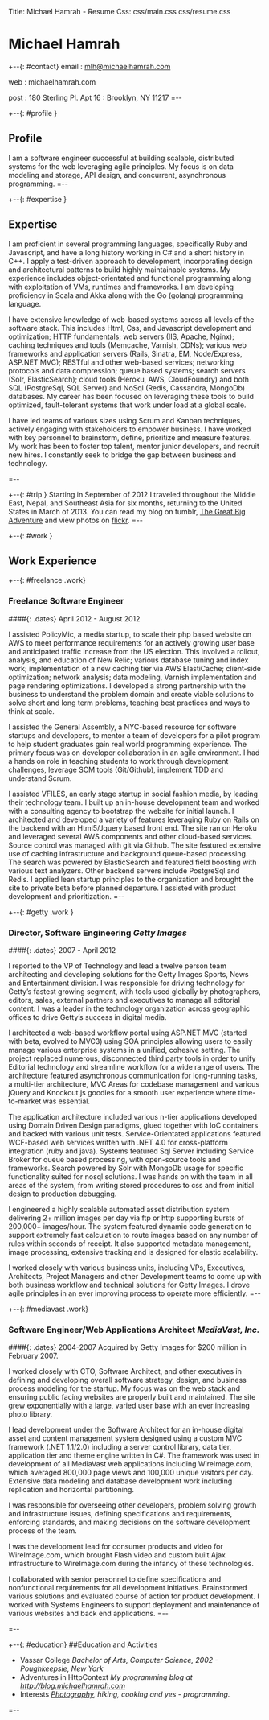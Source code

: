 Title: Michael Hamrah - Resume
Css: css/main.css css/resume.css

# Michael Hamrah

+--{: #contact}
email
: mlh@michaelhamrah.com

web
: michaelhamrah.com

post
: 180 Sterling Pl. Apt 16
: Brooklyn, NY 11217
=--

+--{: #profile }
## Profile

I am a software engineer successful at building scalable, distributed systems for the web leveraging agile principles.  My focus is on data modeling and storage, API design, and concurrent, asynchronous programming.
=--

+--{: #expertise }
## Expertise

I am proficient in several programming languages, specifically Ruby and Javascript, and have a long history working in C# and a short history in C++.  I apply a test-driven approach to development, incorporating design and architectural patterns to build highly maintainable systems.  My experience includes object-orientated and functional programming along with exploitation of VMs, runtimes and frameworks.  I am developing proficiency in Scala and Akka along with the Go (golang) programming language.

I have extensive knowledge of web-based systems across all levels of the software stack.  This includes Html, Css, and Javascript development and optimization; HTTP fundamentals; web servers (IIS, Apache, Nginx); caching techniques and tools (Memcache, Varnish, CDNs); various web frameworks and application servers (Rails, Sinatra, EM, Node/Express, ASP.NET MVC); RESTful and other web-based services; networking protocols and data compression; queue based systems; search servers (Solr, ElasticSearch); cloud tools (Heroku, AWS, CloudFoundry) and both SQL (PostgreSql, SQL Server) and NoSql (Redis, Cassandra, MongoDb) databases.  My career has been focused on leveraging these tools to build optimized, fault-tolerant systems that work under load at a global scale. 

I have led teams of various sizes using Scrum and Kanban techniques, actively engaging with stakeholders to empower business.  I have worked with key personnel to brainstorm, define, prioritize and measure features.  My work has been to foster top talent, mentor junior developers, and recruit new hires.  I constantly seek to bridge the gap between business and technology. 

=--

+--{: #trip }
Starting in September of 2012 I traveled throughout the Middle East, Nepal, and Southeast Asia for six months, returning to the United States in March of 2013. You can read my blog on tumblr, [The Great Big Adventure](http://thegreatbigadventure.tumblr.com/) and view photos on [flickr](http://www.flickr.com/photos/Hamrah).
=--

+--{: #work }
## Work Experience

+--{: #freelance .work}
### Freelance Software Engineer
####{: .dates} April 2012 - August 2012

I assisted PolicyMic, a media startup, to scale their php based website on AWS to meet performance requirements for an actively growing user base and anticipated traffic increase from the US election.  This involved a rollout, analysis, and education of New Relic; various database tuning and index work; implementation of a new caching tier via AWS ElastiCache; client-side optimization; network analysis; data modeling, Varnish implementation and page rendering optimizations. I developed a strong partnership with the business to understand the problem domain and create viable solutions to solve short and long term problems, teaching best practices and ways to think at scale.

I assisted the General Assembly, a NYC-based resource for software startups and developers, to mentor a team of developers for a pilot program to help student graduates gain real world programming experience.  The primary focus was on developer collaboration in an agile environment.  I had a hands on role in teaching students to work through development challenges, leverage SCM tools (Git/Github), implement TDD and understand Scrum.

I assisted VFILES, an early stage startup in social fashion media, by leading their technology team.  I built up an in-house development team and worked with a consulting agency to bootstrap the website for initial launch.  I architected and developed a variety of features leveraging Ruby on Rails on the backend with an Html5/Jquery based front end. The site ran on Heroku and leveraged several AWS components and other cloud-based services. Source control was managed with git via Github.  The site featured extensive use of caching infrastructure and background queue-based processing. The search was powered by ElasticSearch and featured field boosting with various text analyzers. Other backend servers include PostgreSql and Redis.  I applied lean startup principles to the organization and brought the site to private beta before planned departure. I assisted with product development and prioritization.
=--

+--{: #getty .work }
### Director, Software Engineering *Getty Images*
####{: .dates} 2007 - April 2012

I reported to the VP of Technology and lead a twelve person team architecting and developing solutions for the Getty Images Sports, News and Entertainment division. I was responsible for driving technology for Getty’s fastest growing segment, with tools used globally by photographers, editors, sales, external partners and executives to manage all editorial content. I was a leader in the technology organization across geographic offices to drive Getty’s success in digital media.

I architected a web-based workflow portal using ASP.NET MVC (started with beta, evolved to MVC3) using SOA principles allowing users to easily manage various enterprise systems in a unified, cohesive setting. The project replaced numerous, disconnected third party tools in order to unify Editorial technology and streamline workflow for a wide range of users. The architecture featured asynchronous communication for long-running tasks, a multi-tier architecture, MVC Areas for codebase management and various jQuery and Knockout.js goodies for a smooth user experience where time-to-market was essential.

The application architecture included various n-tier applications developed using Domain Driven Design paradigms, glued together with IoC containers and backed with various unit tests.  Service-Orientated applications featured WCF-based web services written with .NET 4.0 for cross-platform integration (ruby and java). Systems featured Sql Server including Service Broker for queue based processing, with open-source tools and frameworks. Search powered by Solr with MongoDb usage for specific functionality suited for nosql solutions. I was hands on with the team in all areas of the system, from writing stored procedures to css and from initial design to production debugging.

I engineered a highly scalable automated asset distribution system delivering 2+ million images per day via ftp or http supporting bursts of 200,000+ images/hour. The system featured dynamic code generation to support extremely fast calculation to route images based on any number of rules within seconds of receipt. It also supported metadata management, image processing, extensive tracking and is designed for elastic scalability.

I worked closely with various business units, including VPs, Executives, Architects, Project Managers and other Development teams to come up with both business workflow and technical solutions for Getty Images.  I drove agile principles in an ever improving process to operate more efficiently.
=--

+--{: #mediavast .work}
### Software Engineer/Web Applications Architect *MediaVast, Inc.*
####{: .dates} 2004-2007
<span markdown="1" class="notice">Acquired by Getty Images for $200 million in February 2007.</span>

I worked closely with CTO, Software Architect, and other executives in defining and developing overall software strategy, design, and business process modeling for the startup. My focus was on the web stack and ensuring public facing websites are properly built and maintained.  The site grew exponentially with a large, varied user base with an ever increasing photo library.

I lead development under the Software Architect for an in-house digital asset and content management system designed using a custom MVC framework (.NET 1.1/2.0) including a server control library, data tier, application tier and theme engine written in C#. The framework was used in development of all MediaVast web applications including WireImage.com, which averaged 800,000 page views and 100,000 unique visitors per day. Extensive data modeling and database development work including replication and horizontal partitioning.

I was responsible for overseeing other developers, problem solving growth and infrastructure issues, defining specifications and requirements, enforcing standards, and making decisions on the software development process of the team.

I was the development lead for consumer products and video for WireImage.com, which brought Flash video and custom built Ajax infrastructure to WireImage.com during the infancy of these technologies.

I collaborated with senior personnel to define specifications and nonfunctional requirements for all development initiatives. Brainstormed various solutions and evaluated course of action for product development. I worked with Systems Engineers to support deployment and maintenance of various websites and back end applications.
=--

=-- 

+--{: #education}
##Education and Activities

* Vassar College *Bachelor of Arts, Computer Science, 2002 - Poughkeepsie, New York*
* Adventures in HttpContext *My programming blog at http://blog.michaelhamrah.com*
* Interests *[Photography](http://www.flickr.com), hiking, cooking and yes - programming.*

=--

